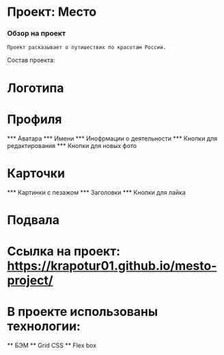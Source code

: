 # Проект: Место
### Обзор на проект

    Проект расказывает о путишествих по красотам России.

Состав проекта:

 # Логотипа
 # Профиля
 *** Аватара
 *** Имени
 *** Инофрмации о деятельности
 *** Кнопки для редактирования
 *** Кнопки для новых фото
 # Карточки
 *** Картинки с пезажом
 *** Заголовки
 *** Кнопки для лайка
 # Подвала

 # Ссылка на проект: https://krapotur01.github.io/mesto-project/

 # В проекте использованы технологии:

 ** БЭМ
 ** Grid CSS
 ** Flex box
